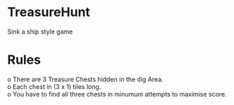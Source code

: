 # TreasureHunt
Sink a ship style game
# Rules
o There are 3 Treasure Chests hidden in the dig Area. <br />
o Each chest in (3 x 1) tiles long. <br />
o You have to find all three chests in minumum attempts to maximise score.<br />
